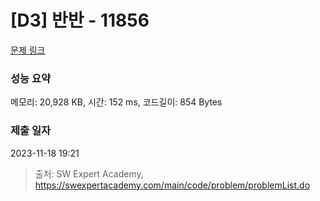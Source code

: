 # [D3] 반반 - 11856 

[문제 링크](https://swexpertacademy.com/main/code/problem/problemDetail.do?contestProbId=AXjS1GXqZ8gDFATi) 

### 성능 요약

메모리: 20,928 KB, 시간: 152 ms, 코드길이: 854 Bytes

### 제출 일자

2023-11-18 19:21



> 출처: SW Expert Academy, https://swexpertacademy.com/main/code/problem/problemList.do